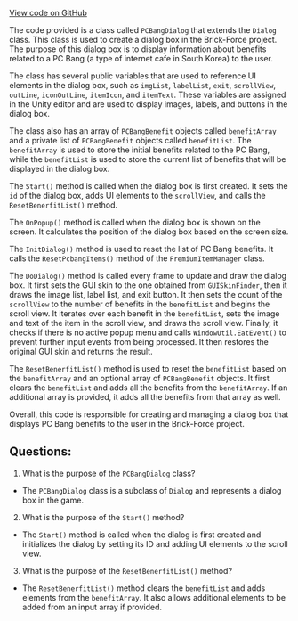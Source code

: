[View code on GitHub](https://github.com/TieHaxJan/Brick-Force/Assembly-CSharp\PCBangDialog.cs)

The code provided is a class called `PCBangDialog` that extends the `Dialog` class. This class is used to create a dialog box in the Brick-Force project. The purpose of this dialog box is to display information about benefits related to a PC Bang (a type of internet cafe in South Korea) to the user.

The class has several public variables that are used to reference UI elements in the dialog box, such as `imgList`, `labelList`, `exit`, `scrollView`, `outLine`, `iconOutLine`, `itemIcon`, and `itemText`. These variables are assigned in the Unity editor and are used to display images, labels, and buttons in the dialog box.

The class also has an array of `PCBangBenefit` objects called `benefitArray` and a private list of `PCBangBenefit` objects called `benefitList`. The `benefitArray` is used to store the initial benefits related to the PC Bang, while the `benefitList` is used to store the current list of benefits that will be displayed in the dialog box.

The `Start()` method is called when the dialog box is first created. It sets the `id` of the dialog box, adds UI elements to the `scrollView`, and calls the `ResetBenerfitList()` method.

The `OnPopup()` method is called when the dialog box is shown on the screen. It calculates the position of the dialog box based on the screen size.

The `InitDialog()` method is used to reset the list of PC Bang benefits. It calls the `ResetPcbangItems()` method of the `PremiumItemManager` class.

The `DoDialog()` method is called every frame to update and draw the dialog box. It first sets the GUI skin to the one obtained from `GUISkinFinder`, then it draws the image list, label list, and exit button. It then sets the count of the `scrollView` to the number of benefits in the `benefitList` and begins the scroll view. It iterates over each benefit in the `benefitList`, sets the image and text of the item in the scroll view, and draws the scroll view. Finally, it checks if there is no active popup menu and calls `WindowUtil.EatEvent()` to prevent further input events from being processed. It then restores the original GUI skin and returns the result.

The `ResetBenerfitList()` method is used to reset the `benefitList` based on the `benefitArray` and an optional array of `PCBangBenefit` objects. It first clears the `benefitList` and adds all the benefits from the `benefitArray`. If an additional array is provided, it adds all the benefits from that array as well.

Overall, this code is responsible for creating and managing a dialog box that displays PC Bang benefits to the user in the Brick-Force project.
## Questions: 
 1. What is the purpose of the `PCBangDialog` class?
- The `PCBangDialog` class is a subclass of `Dialog` and represents a dialog box in the game.

2. What is the purpose of the `Start()` method?
- The `Start()` method is called when the dialog is first created and initializes the dialog by setting its ID and adding UI elements to the scroll view.

3. What is the purpose of the `ResetBenerfitList()` method?
- The `ResetBenerfitList()` method clears the `benefitList` and adds elements from the `benefitArray`. It also allows additional elements to be added from an input array if provided.
